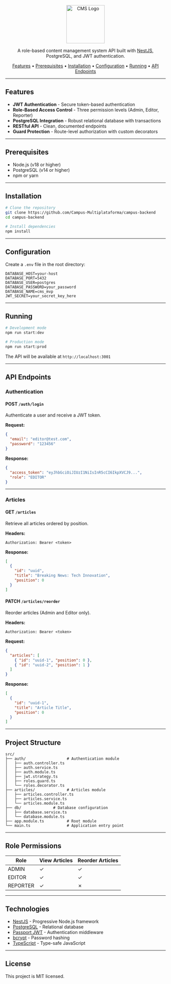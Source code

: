 <p align="center">
  <img src="../public/favicon.png" width="120" alt="CMS Logo" />
</p>

<p align="center">A role-based content management system API built with <a href="http://nestjs.com" target="_blank">NestJS</a>, PostgreSQL, and JWT authentication.</p>

<p align="center">
  <a href="#features">Features</a> •
  <a href="#prerequisites">Prerequisites</a> •
  <a href="#installation">Installation</a> •
  <a href="#configuration">Configuration</a> •
  <a href="#running">Running</a> •
  <a href="#api-endpoints">API Endpoints</a>
</p>

---

## Features

- **JWT Authentication** - Secure token-based authentication
- **Role-Based Access Control** - Three permission levels (Admin, Editor, Reporter)
- **PostgreSQL Integration** - Robust relational database with transactions
- **RESTful API** - Clean, documented endpoints
- **Guard Protection** - Route-level authorization with custom decorators

---

## Prerequisites

- Node.js (v18 or higher)
- PostgreSQL (v14 or higher)
- npm or yarn

---

## Installation

```bash
# Clone the repository
git clone https://github.com/Campus-Multiplataforma/campus-backend
cd campus-backend

# Install dependencies
npm install
```

---

## Configuration

Create a `.env` file in the root directory:

```env
DATABASE_HOST=your-host
DATABASE_PORT=5432
DATABASE_USER=postgres
DATABASE_PASSWORD=your_password
DATABASE_NAME=cms_mvp
JWT_SECRET=your_secret_key_here
```

---

## Running

```bash
# Development mode
npm run start:dev

# Production mode
npm run start:prod
```

The API will be available at `http://localhost:3001`

---

## API Endpoints

### Authentication

#### POST `/auth/login`
Authenticate a user and receive a JWT token.

**Request:**
```json
{
  "email": "editor@test.com",
  "password": "123456"
}
```

**Response:**
```json
{
  "access_token": "eyJhbGciOiJIUzI1NiIsInR5cCI6IkpXVCJ9...",
  "role": "EDITOR"
}
```

---

### Articles

#### GET `/articles`
Retrieve all articles ordered by position.

**Headers:**
```
Authorization: Bearer <token>
```

**Response:**
```json
[
  {
    "id": "uuid",
    "title": "Breaking News: Tech Innovation",
    "position": 0
  }
]
```

#### PATCH `/articles/reorder`
Reorder articles (Admin and Editor only).

**Headers:**
```
Authorization: Bearer <token>
```

**Request:**
```json
{
  "articles": [
    { "id": "uuid-1", "position": 0 },
    { "id": "uuid-2", "position": 1 }
  ]
}
```

**Response:**
```json
[
  {
    "id": "uuid-1",
    "title": "Article Title",
    "position": 0
  }
]
```

---

## Project Structure

```
src/
├── auth/                  # Authentication module
│   ├── auth.controller.ts
│   ├── auth.service.ts
│   ├── auth.module.ts
│   ├── jwt.strategy.ts
│   ├── roles.guard.ts
│   └── roles.decorator.ts
├── articles/              # Articles module
│   ├── articles.controller.ts
│   ├── articles.service.ts
│   └── articles.module.ts
├── db/              # Database configuration
│   ├── database.service.ts
│   └── database.module.ts
├── app.module.ts          # Root module
└── main.ts                # Application entry point
```

---

## Role Permissions

| Role     | View Articles | Reorder Articles |
|----------|---------------|------------------|
| ADMIN    | ✓             | ✓                |
| EDITOR   | ✓             | ✓                |
| REPORTER | ✓             | ✗                |

---

## Technologies

- [NestJS](https://nestjs.com/) - Progressive Node.js framework
- [PostgreSQL](https://www.postgresql.org/) - Relational database
- [Passport JWT](https://www.passportjs.org/) - Authentication middleware
- [bcrypt](https://github.com/kelektiv/node.bcrypt.js) - Password hashing
- [TypeScript](https://www.typescriptlang.org/) - Type-safe JavaScript

---

## License

This project is MIT licensed.

